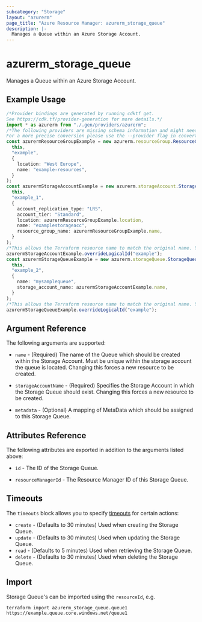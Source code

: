 ```yaml
---
subcategory: "Storage"
layout: "azurerm"
page_title: "Azure Resource Manager: azurerm_storage_queue"
description: |-
  Manages a Queue within an Azure Storage Account.
---
```


# azurerm\_storage\_queue

Manages a Queue within an Azure Storage Account.

## Example Usage

```typescript
/*Provider bindings are generated by running cdktf get.
See https://cdk.tf/provider-generation for more details.*/
import * as azurerm from "./.gen/providers/azurerm";
/*The following providers are missing schema information and might need manual adjustments to synthesize correctly: azurerm.
For a more precise conversion please use the --provider flag in convert.*/
const azurermResourceGroupExample = new azurerm.resourceGroup.ResourceGroup(
  this,
  "example",
  {
    location: "West Europe",
    name: "example-resources",
  }
);
const azurermStorageAccountExample = new azurerm.storageAccount.StorageAccount(
  this,
  "example_1",
  {
    account_replication_type: "LRS",
    account_tier: "Standard",
    location: azurermResourceGroupExample.location,
    name: "examplestorageacc",
    resource_group_name: azurermResourceGroupExample.name,
  }
);
/*This allows the Terraform resource name to match the original name. You can remove the call if you don't need them to match.*/
azurermStorageAccountExample.overrideLogicalId("example");
const azurermStorageQueueExample = new azurerm.storageQueue.StorageQueue(
  this,
  "example_2",
  {
    name: "mysamplequeue",
    storage_account_name: azurermStorageAccountExample.name,
  }
);
/*This allows the Terraform resource name to match the original name. You can remove the call if you don't need them to match.*/
azurermStorageQueueExample.overrideLogicalId("example");

```

## Argument Reference

The following arguments are supported:

*   `name` - (Required) The name of the Queue which should be created within the Storage Account. Must be unique within the storage account the queue is located. Changing this forces a new resource to be created.

*   `storageAccountName` - (Required) Specifies the Storage Account in which the Storage Queue should exist. Changing this forces a new resource to be created.

*   `metadata` - (Optional) A mapping of MetaData which should be assigned to this Storage Queue.

## Attributes Reference

The following attributes are exported in addition to the arguments listed above:

*   `id` - The ID of the Storage Queue.

*   `resourceManagerId` - The Resource Manager ID of this Storage Queue.

## Timeouts

The `timeouts` block allows you to specify [timeouts](https://www.terraform.io/language/resources/syntax#operation-timeouts) for certain actions:

* `create` - (Defaults to 30 minutes) Used when creating the Storage Queue.
* `update` - (Defaults to 30 minutes) Used when updating the Storage Queue.
* `read` - (Defaults to 5 minutes) Used when retrieving the Storage Queue.
* `delete` - (Defaults to 30 minutes) Used when deleting the Storage Queue.

## Import

Storage Queue's can be imported using the `resourceId`, e.g.

```shell
terraform import azurerm_storage_queue.queue1 https://example.queue.core.windows.net/queue1
```
